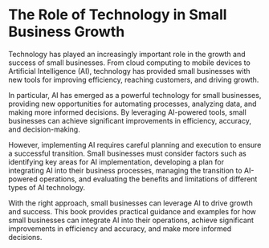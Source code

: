 The Role of Technology in Small Business Growth
=============================================================

Technology has played an increasingly important role in the growth and success of small businesses. From cloud computing to mobile devices to Artificial Intelligence (AI), technology has provided small businesses with new tools for improving efficiency, reaching customers, and driving growth.

In particular, AI has emerged as a powerful technology for small businesses, providing new opportunities for automating processes, analyzing data, and making more informed decisions. By leveraging AI-powered tools, small businesses can achieve significant improvements in efficiency, accuracy, and decision-making.

However, implementing AI requires careful planning and execution to ensure a successful transition. Small businesses must consider factors such as identifying key areas for AI implementation, developing a plan for integrating AI into their business processes, managing the transition to AI-powered operations, and evaluating the benefits and limitations of different types of AI technology.

With the right approach, small businesses can leverage AI to drive growth and success. This book provides practical guidance and examples for how small businesses can integrate AI into their operations, achieve significant improvements in efficiency and accuracy, and make more informed decisions.
